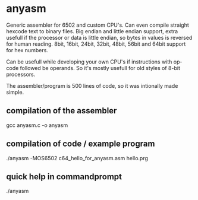 # anyasm
Generic assembler for 6502 and custom CPU's. Can even compile straight hexcode text to binary files.
Big endian and little endian support, extra usefull if the processor or data is little endian, so bytes in values is reversed for human reading.
8bit, 16bit, 24bit, 32bit, 48bit, 56bit and 64bit support for hex numbers.

Can be usefull while developing your own CPU's if instructions with op-code followed be operands. So it's mostly usefull for old styles of 8-bit processors.

The assembler/program is 500 lines of code, so it was intionally made simple.

## compilation of the assembler
gcc anyasm.c -o anyasm

## compilation of code / example program
./anyasm -MOS6502 c64_hello_for_anyasm.asm hello.prg

## quick help in commandprompt
./anyasm

